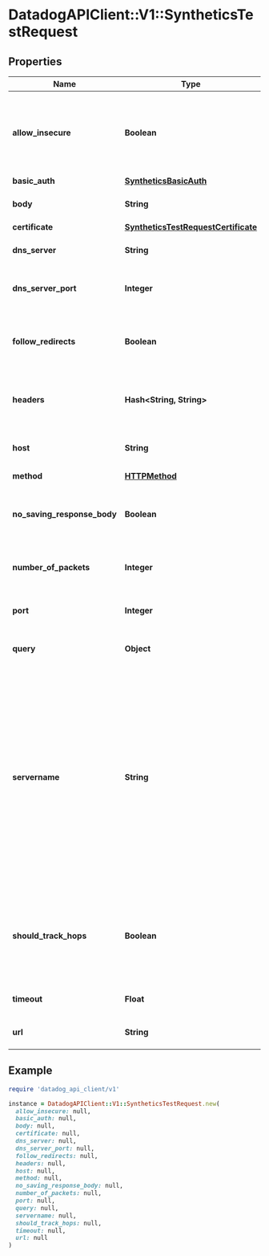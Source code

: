 # DatadogAPIClient::V1::SyntheticsTestRequest

## Properties

| Name | Type | Description | Notes |
| ---- | ---- | ----------- | ----- |
| **allow_insecure** | **Boolean** | Allows loading insecure content for an HTTP request in a multistep test step. | [optional] |
| **basic_auth** | [**SyntheticsBasicAuth**](SyntheticsBasicAuth.md) |  | [optional] |
| **body** | **String** | Body to include in the test. | [optional] |
| **certificate** | [**SyntheticsTestRequestCertificate**](SyntheticsTestRequestCertificate.md) |  | [optional] |
| **dns_server** | **String** | DNS server to use for DNS tests. | [optional] |
| **dns_server_port** | **Integer** | DNS server port to use for DNS tests. | [optional] |
| **follow_redirects** | **Boolean** | Specifies whether or not the request follows redirects. | [optional] |
| **headers** | **Hash&lt;String, String&gt;** | Headers to include when performing the test. | [optional] |
| **host** | **String** | Host name to perform the test with. | [optional] |
| **method** | [**HTTPMethod**](HTTPMethod.md) |  | [optional] |
| **no_saving_response_body** | **Boolean** | Determines whether or not to save the response body. | [optional] |
| **number_of_packets** | **Integer** | Number of pings to use per test. | [optional] |
| **port** | **Integer** | Port to use when performing the test. | [optional] |
| **query** | **Object** | Query to use for the test. | [optional] |
| **servername** | **String** | For SSL tests, it specifies on which server you want to initiate the TLS handshake, allowing the server to present one of multiple possible certificates on the same IP address and TCP port number. | [optional] |
| **should_track_hops** | **Boolean** | Turns on a traceroute probe to discover all gateways along the path to the host destination. | [optional] |
| **timeout** | **Float** | Timeout in seconds for the test. | [optional] |
| **url** | **String** | URL to perform the test with. | [optional] |

## Example

```ruby
require 'datadog_api_client/v1'

instance = DatadogAPIClient::V1::SyntheticsTestRequest.new(
  allow_insecure: null,
  basic_auth: null,
  body: null,
  certificate: null,
  dns_server: null,
  dns_server_port: null,
  follow_redirects: null,
  headers: null,
  host: null,
  method: null,
  no_saving_response_body: null,
  number_of_packets: null,
  port: null,
  query: null,
  servername: null,
  should_track_hops: null,
  timeout: null,
  url: null
)
```

